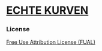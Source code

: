 # [ECHTE KURVEN](https://www.echtekurven.com/)


### License

[Free Use Attribution License (FUAL)](./license.md)
